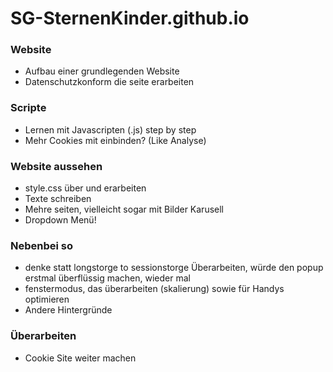 # SG-SternenKinder.github.io

### Website
- Aufbau einer grundlegenden Website
- Datenschutzkonform die seite erarbeiten

### Scripte
- Lernen mit Javascripten (.js) step by step
- Mehr Cookies mit einbinden? (Like Analyse)

### Website aussehen
- style.css über und erarbeiten
- Texte schreiben
- Mehre seiten, vielleicht sogar mit Bilder Karusell
- Dropdown Menü! 

### Nebenbei so
- denke statt longstorge to sessionstorge Überarbeiten, würde den popup erstmal überflüssig machen, wieder mal
- fenstermodus, das überarbeiten (skalierung) sowie für Handys optimieren
- Andere Hintergründe

### Überarbeiten
- Cookie Site weiter machen